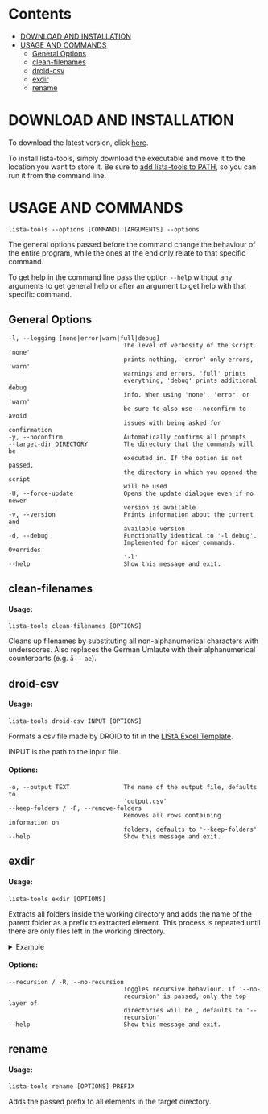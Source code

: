 # Contents
* [DOWNLOAD AND INSTALLATION](#download-and-installation)
* [USAGE AND COMMANDS](#usage-and-commands)
  * [General Options](#general-options)
  * [clean-filenames](#clean-filenames)
  * [droid-csv](#droid-csv)
  * [exdir](#exdir)
  * [rename](#rename)

# DOWNLOAD AND INSTALLATION
To download the latest version, click [here](https://github.com/stadtarchiv-lindau/lista-tools/releases/latest).

To install lista-tools, simply download the executable and move it to the location you want to store it. Be sure to [add lista-tools to PATH](https://gist.github.com/ScribbleGhost/752ec213b57eef5f232053e04f9d0d54), so you can run it from the command line.

# USAGE AND COMMANDS
```
lista-tools --options [COMMAND] [ARGUMENTS] --options
```
The general options passed before the command change the behaviour of the entire program, while the ones at the end only relate to that specific command. 

To get help in the command line pass the option `--help` without any arguments to get general help or after an argument to get help with that specific command.

## General Options
```
-l, --logging [none|error|warn|full|debug]
                                The level of verbosity of the script. 'none'
                                prints nothing, 'error' only errors, 'warn'
                                warnings and errors, 'full' prints
                                everything, 'debug' prints additional debug
                                info. When using 'none', 'error' or 'warn'
                                be sure to also use --noconfirm to avoid
                                issues with being asked for confirmation
-y, --noconfirm                 Automatically confirms all prompts
--target-dir DIRECTORY          The directory that the commands will be
                                executed in. If the option is not passed,
                                the directory in which you opened the script
                                will be used
-U, --force-update              Opens the update dialogue even if no newer
                                version is available
-v, --version                   Prints information about the current and
                                available version
-d, --debug                     Functionally identical to '-l debug'.
                                Implemented for nicer commands. Overrides
                                '-l'
--help                          Show this message and exit.
```

## clean-filenames
#### Usage:
```
lista-tools clean-filenames [OPTIONS]
```
Cleans up filenames by substituting all non-alphanumerical characters with underscores. Also replaces the German Umlaute with their alphanumerical counterparts (e.g. `ä → ae`).

## droid-csv
#### Usage:
```
lista-tools droid-csv INPUT [OPTIONS]
```
Formats a csv file made by DROID to fit in the [LIStA Excel Template](https://github.com/stadtarchiv-lindau/lista-tools/releases/latest/download/template.xlsx).

INPUT is the path to the input file.

#### Options:

```
-o, --output TEXT               The name of the output file, defaults to
                                'output.csv'
--keep-folders / -F, --remove-folders
                                Removes all rows containing information on
                                folders, defaults to '--keep-folders'
--help                          Show this message and exit.
```

## exdir
#### Usage:
```
lista-tools exdir [OPTIONS]
```
Extracts all folders inside the working directory and adds the name of the parent folder as a prefix to extracted element. This process is repeated until there are only files left in the working directory.
<details>
<summary>Example</summary>

```
BEFORE:                       AFTER:
   
exdir/                        exdir/
├── programming/              ├── PROGRAMMING_ JAVA_ class.class
│   ├── java/                 ├── PROGRAMMING_ JAVA_ program.java
│   │   ├── class.class       ├── PROGRAMMING_ PYTHON_ PROJECT1_ _a.py
│   │   └── program.java      ├── PROGRAMMING_ PYTHON_ PROJECT1_ _b.py 
│   └── python/               ├── PROGRAMMING_ PYTHON_ PROJECT1_ _c.py
│       ├── project1/         ├── PROGRAMMING_ PYTHON_ PROJECT1_ _d.py
│       │   ├── _a.py         ├── SONGS_ FLAC_ song1.flac
│       │   └── _b.py         ├── SONGS_ FLAC_ song2.flac
│       └── project2/         ├── SONGS_ FLAC_ song3.flac
│           ├── _c.py         ├── SONGS_ FLAC_ song4.flac
│           └── _d.py         ├── SONGS_ FLAC_ song5.flac
├── songs/                    ├── SONGS_ MP3_ song10.mp3
│   ├── FLAC/                 ├── SONGS_ MP3_ song6.mp3
│   │   ├── song1.flac        ├── SONGS_ MP3_ song7.mp3
│   │   ├── song2.flac        ├── SONGS_ MP3_ song8.mp3
│   │   ├── song3.flac        ├── SONGS_ MP3_ song9.mp3
│   │   ├── song4.flac        ├── style_sheet.css
│   │   └── song5.flac        ├── VIDEOS_ thumbnail1.jpeg
│   └── MP3/                  ├── VIDEOS_ thumbnail2.tiff
│       ├── song10.mp3        ├── VIDEOS_ video1.mp4
│       ├── song6.mp3         ├── VIDEOS_ video2.m4a
│       ├── song7.mp3         └── website.html
│       ├── song8.mp3      
│       └── song9.mp3
├── style_sheet.css
├── videos/
│   ├── thumbnail1.jpeg
│   ├── thumbnail2.tiff
│   ├── video1.mp4
│   └── video2.m4a
└── website.html
```
</details>

#### Options:

```
--recursion / -R, --no-recursion
                                Toggles recursive behaviour. If '--no-
                                recursion' is passed, only the top layer of
                                directories will be , defaults to '--
                                recursion'
--help                          Show this message and exit.
```

## rename
#### Usage:
```
lista-tools rename [OPTIONS] PREFIX
```
Adds the passed prefix to all elements in the target directory.

